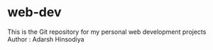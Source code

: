 # web-dev
This is the Git repository for my personal web development projects
<br>
Author : Adarsh Hinsodiya
